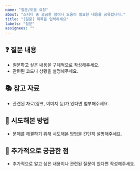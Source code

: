 ```yaml
---
name: "질문/도움 요청"
about: "스터디 중 궁금한 점이나 도움이 필요한 내용을 공유합니다."
title: "[질문] 제목을 입력하세요"
labels: "질문"
assignees: ""
---
```


## ❓ 질문 내용
- 질문하고 싶은 내용을 구체적으로 작성해주세요.
- 관련된 코드나 상황을 설명해주세요.

## 📚 참고 자료
- 관련된 자료(링크, 이미지 등)가 있다면 첨부해주세요.

## 🧩 시도해본 방법
- 문제를 해결하기 위해 시도해본 방법을 간단히 설명해주세요.

## 🤔 추가적으로 궁금한 점
- 추가적으로 알고 싶은 내용이나 관련된 질문이 있다면 작성해주세요.
